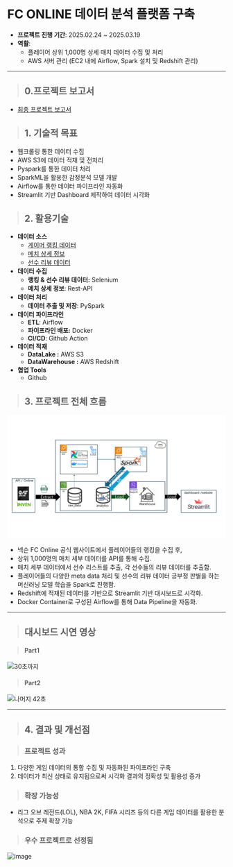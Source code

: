 # FC ONLINE 데이터 분석 플랫폼 구축

- **프로젝트 진행 기간**: 2025.02.24 ~ 2025.03.19
- **역활**:
    - 플레이어 상위 1,000명 상세 매치 데이터 수집 및 처리
    - AWS 서버 관리 (EC2 내에 Airflow, Spark 설치 및 Redshift 관리)

---
> ## 0.프로젝트 보고서
- [최종 프로젝트 보고서](https://flax-entree-f78.notion.site/1b6db7c679148072a708e985fbfb2294?p=1b6db7c6791481f0bd5cd9f4dfa98aa4&pm=c)

> ## 1. 기술적 목표

- 웹크롤링 통한 데이터 수집
- AWS S3에 데이터 적재 및 전처리
- Pyspark를 통한 데이터 처리
- SparkML을 활용한 감정분석 모델 개발
- Airflow를 통한 데이터 파이프라인 자동화
- Streamlit 기반 Dashboard 제작하여 데이터 시각화

> ## 2. 활용기술

- **데이터 소스**
    - [게이머 랭킹 데이터](https://fconline.nexon.com/datacenter/rank)
    - [메치 상세 정보](https://openapi.nexon.com/ko/game/fconline/?id=2)
    - [선수 리뷰 데이터](https://fconline.inven.co.kr/dataninfo/rate/)
- **데이터 수집**
    - **랭킹 & 선수 리뷰 데이터:** Selenium
    - **메치 상세 정보**: Rest-API
- **데이터 처리**
    - **데이터 추출 및 저장**: PySpark
- **데이터 파이프라인**
    - **ETL**: Airflow
    - **파이프라인 배포:** Docker
    - **CI/CD**: Github Action
- **데이터 적재**
    - **DataLake :** AWS S3
    - **DataWarehouse :** AWS Redshift
- **협업 Tools**
    - Github


> ## 3. 프로젝트 전체 흐름

![Project_arch.png](./etc/img/Final_proj_arch.png)

- 넥슨 FC Online 공식  웹사이트에서 플레이어들의 랭킹을 수집 후,
- 상위 1,000명의 매치 세부 데이터를 API를 통해 수집.
- 매치 세부 데이터에서 선수 리스트를 추출, 각 선수들의 리뷰 데이터를 추출함.
- 플레이어들의 다양한 meta data 처리 및 선수의 리뷰 데이터 긍부정 판별을 하는 머신러닝 모델 학습을 Spark로 진행함.
- Redshift에 적재된 데이터를 기반으로 Streamlit 기반 대시보드로 시각화.
- Docker Container로 구성된 Airflow를 통해 Data Pipeline을 자동화.
---


> ## 대시보드 시연 영상

> #### Part1
![30초까지](https://github.com/user-attachments/assets/9d24657f-34d9-4360-a8b2-71d0114208fc)


> #### Part2
![나머지 42초](https://github.com/user-attachments/assets/359726d6-b3a8-46aa-abf3-f3f9786a68dd)


---

> ## 4. 결과 및 개선점

> ### 프로젝트 성과

1. 다양한 게임 데이터의 통합 수집 및 자동화된 파이프라인 구축
2. 데이터가 최신 상태로 유지됨으로써 시각화 결과의 정확성 및 활용성 증가

> ### 확장 가능성
- 리그 오브 레전드(LOL), NBA 2K, FIFA 시리즈 등의 다른 게임 데이터를 활용한 분석으로 주제 확장 가능

> ### 우수 프로젝트로 선정됨

<img width="756" alt="image" src="https://github.com/user-attachments/assets/956822ca-ce9b-40fd-8357-9a2e93634b64" />
